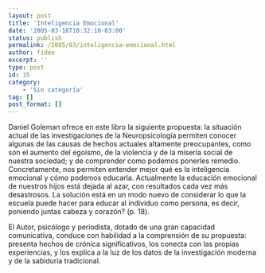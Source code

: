 ```yaml
---
layout: post
title: 'Inteligencia Emocional'
date: '2005-03-18T10:32:10-03:00'
status: publish
permalink: /2005/03/inteligencia-emocional.html
author: fideo
excerpt: ''
type: post
id: 15
category:
    - 'Sin categoría'
tag: []
post_format: []
---
```

Daniel Goleman ofrece en este libro la siguiente propuesta: la situación actual de las investigaciones de la Neuropsicología permiten conocer algunas de las causas de hechos actuales altamente preocupantes, como son el aumento del egoísmo, de la violencia y de la miseria social de nuestra sociedad; y de comprender como podemos ponerles remedio. Concretamente, nos permiten entender mejor qué es la inteligencia emocional y cómo podemos educarla. Actualmente la educación emocional de nuestros hijos está dejada al azar, con resultados cada vez más desastrosos. La solución está en un modo nuevo de considerar lo que la escuela puede hacer para educar al individuo como persona, es decir, poniendo juntas cabeza y corazón? (p. 18).

El Autor, psicólogo y periodista, dotado de una gran capacidad comunicativa, conduce con habilidad a la comprensión de su propuesta: presenta hechos de crónica significativos, los conecta con las propias experiencias, y los explica a la luz de los datos de la investigación moderna y de la sabiduría tradicional.
